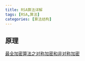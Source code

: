 ```yaml
---
title: RSA算法详解
tags: [RSA,算法]
categories: [算法结构]
---
```


## 原理
[最全加密算法之对称加密和非对称加密](https://blog.csdn.net/shenggaofei/article/details/52333687)


